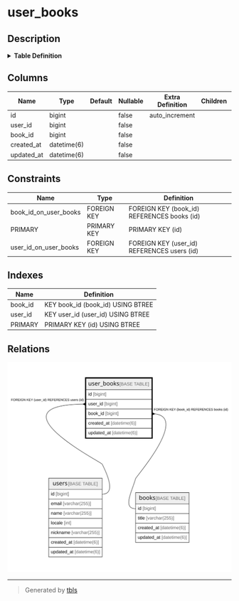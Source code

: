 # user_books

## Description

<details>
<summary><strong>Table Definition</strong></summary>

```sql
CREATE TABLE `user_books` (
  `id` bigint NOT NULL AUTO_INCREMENT,
  `user_id` bigint NOT NULL,
  `book_id` bigint NOT NULL,
  `created_at` datetime(6) NOT NULL,
  `updated_at` datetime(6) NOT NULL,
  PRIMARY KEY (`id`),
  KEY `user_id` (`user_id`),
  KEY `book_id` (`book_id`),
  CONSTRAINT `book_id_on_user_books` FOREIGN KEY (`book_id`) REFERENCES `books` (`id`) ON DELETE CASCADE,
  CONSTRAINT `user_id_on_user_books` FOREIGN KEY (`user_id`) REFERENCES `users` (`id`) ON DELETE CASCADE
) ENGINE=InnoDB DEFAULT CHARSET=utf8mb4 COLLATE=utf8mb4_general_ci
```

</details>

## Columns

| Name | Type | Default | Nullable | Extra Definition | Children | Parents | Comment |
| ---- | ---- | ------- | -------- | ---------------- | -------- | ------- | ------- |
| id | bigint |  | false | auto_increment |  |  |  |
| user_id | bigint |  | false |  |  | [users](users.md) |  |
| book_id | bigint |  | false |  |  | [books](books.md) |  |
| created_at | datetime(6) |  | false |  |  |  |  |
| updated_at | datetime(6) |  | false |  |  |  |  |

## Constraints

| Name | Type | Definition |
| ---- | ---- | ---------- |
| book_id_on_user_books | FOREIGN KEY | FOREIGN KEY (book_id) REFERENCES books (id) |
| PRIMARY | PRIMARY KEY | PRIMARY KEY (id) |
| user_id_on_user_books | FOREIGN KEY | FOREIGN KEY (user_id) REFERENCES users (id) |

## Indexes

| Name | Definition |
| ---- | ---------- |
| book_id | KEY book_id (book_id) USING BTREE |
| user_id | KEY user_id (user_id) USING BTREE |
| PRIMARY | PRIMARY KEY (id) USING BTREE |

## Relations

![er](user_books.svg)

---

> Generated by [tbls](https://github.com/k1LoW/tbls)
